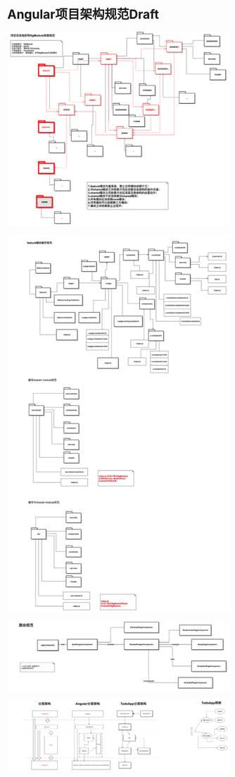 
# Angular项目架构规范Draft

![](./项目目录组织和NgModule依赖规范.png)

![](./目录文件规范.png)

![](./路由规范.png)

![](./复杂container分层架构规范.png)
